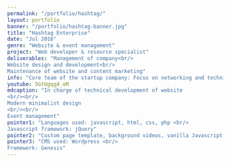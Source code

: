 ```yaml
---
permalink: "/portfolio/hashtag/"
layout: portfolio
banner: "/portfolio/hashtag-banner.jpg"
title: "Hashtag Enterprise"
date: "Jul 2016"
genre: "Website & event management"
project: "Web developer & resource specialist"
deliverables: "Management of company<br/>
Website design and development<br/>
Maintenance of website and content marketing"
info: "Core team of the startup company: Focus on networking and technical development"
youtube: 5GtUgqg4_oM
mdcaption: "In charge of technical development of website
<br/><br/>
Modern minimalist design
<br/><br/>
Event management"
pointer1: "Languages used: javascript, html, css, php <br/>
Javascript framework: jQuery"
pointer2: "Custom page template, background videos, vanilla Javascript animation"
pointer3: "CMS used: Wordpress <br/>
Framework: Genesis"
---
```

